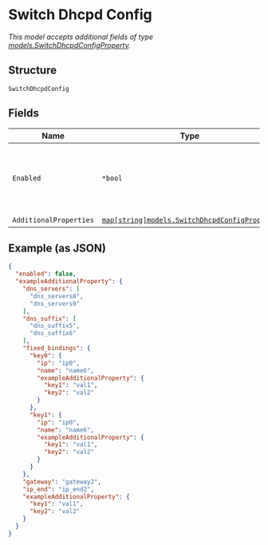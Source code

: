 
# Switch Dhcpd Config

*This model accepts additional fields of type [models.SwitchDhcpdConfigProperty](../../doc/models/switch-dhcpd-config-property.md).*

## Structure

`SwitchDhcpdConfig`

## Fields

| Name | Type | Tags | Description |
|  --- | --- | --- | --- |
| `Enabled` | `*bool` | Optional | If set to `true`, enable the DHCP server<br>**Default**: `false` |
| `AdditionalProperties` | [`map[string]models.SwitchDhcpdConfigProperty`](../../doc/models/switch-dhcpd-config-property.md) | Optional | - |

## Example (as JSON)

```json
{
  "enabled": false,
  "exampleAdditionalProperty": {
    "dns_servers": [
      "dns_servers8",
      "dns_servers9"
    ],
    "dns_suffix": [
      "dns_suffix5",
      "dns_suffix6"
    ],
    "fixed_bindings": {
      "key0": {
        "ip": "ip0",
        "name": "name6",
        "exampleAdditionalProperty": {
          "key1": "val1",
          "key2": "val2"
        }
      },
      "key1": {
        "ip": "ip0",
        "name": "name6",
        "exampleAdditionalProperty": {
          "key1": "val1",
          "key2": "val2"
        }
      }
    },
    "gateway": "gateway2",
    "ip_end": "ip_end2",
    "exampleAdditionalProperty": {
      "key1": "val1",
      "key2": "val2"
    }
  }
}
```

